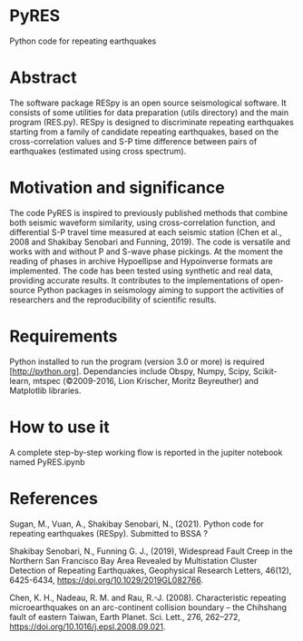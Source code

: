 # PyRES
Python code for repeating earthquakes

# Abstract
The software package RESpy is an open source seismological software. It consists of some utilities for data preparation (utils directory) and the main program (RES.py). RESpy is designed to discriminate repeating earthquakes starting from a family of candidate repeating earthquakes, based on the cross-correlation values and S-P time difference between pairs of earthquakes (estimated using cross spectrum). 

# Motivation and significance
The code PyRES is inspired to previously published methods that combine both seismic waveform similarity, using cross-correlation function, and differential S-P travel time measured at each seismic station (Chen et al., 2008 and Shakibay Senobari and Funning, 2019).
The code is versatile and works with and without P and S-wave phase pickings. At the moment the reading of phases in archive Hypoellipse and Hypoinverse formats are implemented. The code has been tested using synthetic and real data, providing accurate results. It contributes to the implementations of open-source Python packages in seismology aiming to support the activities of researchers and the reproducibility of scientific results.

# Requirements
Python installed to run the program (version 3.0 or more) is required [http://python.org]. Dependancies include Obspy, Numpy, Scipy, Scikit-learn, mtspec (©2009-2016, Lion Krischer, Moritz Beyreuther) and Matplotlib libraries.

# How to use it
A complete step-by-step working flow is reported in the jupiter notebook named
PyRES.ipynb

# References

Sugan, M., Vuan, A., Shakibay Senobari, N., (2021). Python code for repeating earthquakes 
(RESpy). Submitted to BSSA ?

Shakibay Senobari, N., Funning G. J., (2019), Widespread Fault Creep in the Northern San Francisco Bay Area Revealed by Multistation Cluster Detection of Repeating Earthquakes, Geophysical Research Letters, 46(12), 6425-6434, https://doi.org/10.1029/2019GL082766.

Chen, K. H., Nadeau, R. M. and Rau, R.-J. (2008). Characteristic repeating microearthquakes on an arc-continent collision boundary – the Chihshang fault of eastern Taiwan, Earth Planet. Sci. Lett., 276, 262–272, https://doi.org/10.1016/j.epsl.2008.09.021.

